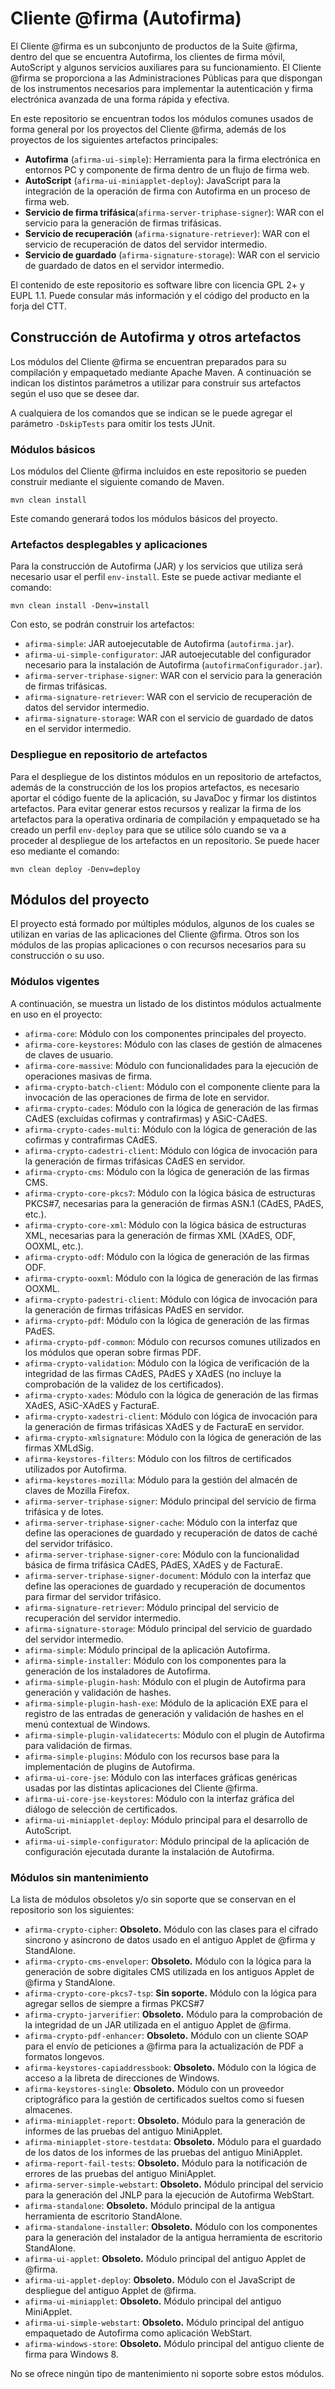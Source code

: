# Cliente @firma (Autofirma)

El Cliente @firma es un subconjunto de productos de la Suite @firma, dentro del que se encuentra Autofirma, los clientes de firma móvil, AutoScript y algunos servicios auxiliares para su funcionamiento. El Cliente @firma se proporciona a las Administraciones Públicas para que dispongan de los instrumentos necesarios para implementar la autenticación y firma electrónica avanzada de una forma rápida y efectiva.

En este repositorio se encuentran todos los módulos comunes usados de forma general por los proyectos del Cliente @firma, además de los proyectos de los siguientes artefactos principales:
* **Autofirma** (`afirma-ui-simple`): Herramienta para la firma electrónica en entornos PC y componente de firma dentro de un flujo de firma web.
* **AutoScript** (`afirma-ui-miniapplet-deploy`): JavaScript para la integración de la operación de firma con Autofirma en un proceso de firma web.
* **Servicio de firma trifásica**(`afirma-server-triphase-signer`): WAR con el servicio para la generación de firmas trifásicas.
* **Servicio de recuperación** (`afirma-signature-retriever`): WAR con el servicio de recuperación de datos del servidor intermedio.
* **Servicio de guardado** (`afirma-signature-storage`): WAR con el servicio de guardado de datos en el servidor intermedio.

El contenido de este repositorio es software libre con licencia GPL 2+ y EUPL 1.1. Puede consular más información y el código del producto en la forja del CTT.

## Construcción de Autofirma y otros artefactos

Los módulos del Cliente @firma se encuentran preparados para su compilación y empaquetado mediante Apache Maven. A continuación se indican los distintos parámetros a utilizar para construir sus artefactos según el uso que se desee dar.

A cualquiera de los comandos que se indican se le puede agregar el parámetro `-DskipTests` para omitir los tests JUnit.

### Módulos básicos

Los módulos del Cliente @firma incluidos en este repositorio se pueden construir mediante el siguiente comando de Maven.

`mvn clean install`

Este comando generará todos los módulos básicos del proyecto.

### Artefactos desplegables y aplicaciones

Para la construcción de Autofirma (JAR) y los servicios que utiliza será necesario usar el perfil `env-install`. Este se puede activar mediante el comando:

`mvn clean install -Denv=install`

Con esto, se podrán construir los artefactos:

* `afirma-simple`: JAR autoejecutable de Autofirma (`autofirma.jar`).
* `afirma-ui-simple-configurator`: JAR autoejecutable del configurador necesario para la instalación de Autofirma (`autofirmaConfigurador.jar`).
* `afirma-server-triphase-signer`: WAR con el servicio para la generación de firmas trifásicas.
* `afirma-signature-retriever`: WAR con el servicio de recuperación de datos del servidor intermedio.
* `afirma-signature-storage`: WAR con el servicio de guardado de datos en el servidor intermedio.

### Despliegue en repositorio de artefactos

Para el despliegue de los distintos módulos en un repositorio de artefactos, además de la construcción de los los propios artefactos, es necesario aportar el código fuente de la aplicación, su JavaDoc y firmar los distintos artefactos. Para evitar generar estos recursos y realizar la firma de los artefactos para la operativa ordinaria de compilación y empaquetado se ha creado un perfil `env-deploy` para que se utilice sólo cuando se va a proceder al despliegue de los artefactos en un repositorio. Se puede hacer eso mediante el comando:

`mvn clean deploy -Denv=deploy`

## Módulos del proyecto

El proyecto está formado por múltiples módulos, algunos de los cuales se utilizan en varias de las aplicaciones del Cliente @firma. Otros son los módulos de las propias aplicaciones o con recursos necesarios para su construcción o su uso.

### Módulos vigentes

A continuación, se muestra un listado de los distintos módulos actualmente en uso en el proyecto:

* `afirma-core`: Módulo con los componentes principales del proyecto.
* `afirma-core-keystores`: Módulo con las clases de gestión de almacenes de claves de usuario.
* `afirma-core-massive`: Módulo con funcionalidades para la ejecución de operaciones masivas de firma.
* `afirma-crypto-batch-client`: Módulo con el componente cliente para la invocación de las operaciones de firma de lote en servidor.
* `afirma-crypto-cades`: Módulo con la lógica de generación de las firmas CAdES (excluidas cofirmas y contrafirmas) y ASiC-CAdES.
* `afirma-crypto-cades-multi`: Módulo con la lógica de generación de las cofirmas y contrafirmas CAdES.
* `afirma-crypto-cadestri-client`: Módulo con lógica de invocación para la generación de firmas trifásicas CAdES en servidor.
* `afirma-crypto-cms`: Módulo con la lógica de generación de las firmas CMS.
* `afirma-crypto-core-pkcs7`: Módulo con la lógica básica de estructuras PKCS#7, necesarias para la generación de firmas ASN.1 (CAdES, PAdES, etc.).
* `afirma-crypto-core-xml`: Módulo con la lógica básica de estructuras XML, necesarias para la generación de firmas XML (XAdES, ODF, OOXML, etc.).
* `afirma-crypto-odf`: Módulo con la lógica de generación de las firmas ODF.
* `afirma-crypto-ooxml`: Módulo con la lógica de generación de las firmas OOXML.
* `afirma-crypto-padestri-client`: Módulo con lógica de invocación para la generación de firmas trifásicas PAdES en servidor.
* `afirma-crypto-pdf`: Módulo con la lógica de generación de las firmas PAdES.
* `afirma-crypto-pdf-common`: Módulo con recursos comunes utilizados en los módulos que operan sobre firmas PDF.
* `afirma-crypto-validation`: Módulo con la lógica de verificación de la integridad de las firmas CAdES, PAdES y XAdES (no incluye la comprobación de la validez de los certificados).
* `afirma-crypto-xades`: Módulo con la lógica de generación de las firmas XAdES, ASiC-XAdES y FacturaE.
* `afirma-crypto-xadestri-client`: Módulo con lógica de invocación para la generación de firmas trifásicas XAdES y de FacturaE en servidor.
* `afirma-crypto-xmlsignature`: Módulo con la lógica de generación de las firmas XMLdSig.
* `afirma-keystores-filters`: Módulo con los filtros de certificados utilizados por Autofirma.
* `afirma-keystores-mozilla`: Módulo para la gestión del almacén de claves de Mozilla Firefox.
* `afirma-server-triphase-signer`: Módulo principal del servicio de firma trifásica y de lotes.
* `afirma-server-triphase-signer-cache`: Módulo con la interfaz que define las operaciones de guardado y recuperación de datos de caché del servidor trifásico.
* `afirma-server-triphase-signer-core`: Módulo con la funcionalidad básica de firma trifásica CAdES, PAdES, XAdES y de FacturaE.
* `afirma-server-triphase-signer-document`: Módulo con la interfaz que define las operaciones de guardado y recuperación de documentos para firmar del servidor trifásico.
* `afirma-signature-retriever`: Módulo principal del servicio de recuperación del servidor intermedio.
* `afirma-signature-storage`: Módulo principal del servicio de guardado del servidor intermedio.
* `afirma-simple`: Módulo principal de la aplicación Autofirma.
* `afirma-simple-installer`: Módulo con los componentes para la generación de los instaladores de Autofirma.
* `afirma-simple-plugin-hash`: Módulo con el plugin de Autofirma para generación y validación de hashes.
* `afirma-simple-plugin-hash-exe`: Módulo de la aplicación EXE para el registro de las entradas de generación y validación de hashes en el menú contextual de Windows.
* `afirma-simple-plugin-validatecerts`: Módulo con el plugin de Autofirma para validación de firmas.
* `afirma-simple-plugins`: Módulo con los recursos base para la implementación de plugins de Autofirma.
* `afirma-ui-core-jse`: Módulo con las interfaces gráficas genéricas usadas por las distintas aplicaciones del Cliente @firma.
* `afirma-ui-core-jse-keystores`: Módulo con la interfaz gráfica del diálogo de selección de certificados.
* `afirma-ui-miniapplet-deploy`: Módulo principal para el desarrollo de AutoScript.
* `afirma-ui-simple-configurator`: Módulo principal de la aplicación de configuración ejecutada durante la instalación de Autofirma.

### Módulos sin mantenimiento

La lista de módulos obsoletos y/o sin soporte que se conservan en el repositorio son los siguientes:

* `afirma-crypto-cipher`: __Obsoleto.__ Módulo con las clases para el cifrado sincrono y asíncrono de datos usado en el antiguo Applet de @firma y StandAlone.
* `afirma-crypto-cms-enveloper`: __Obsoleto.__ Módulo con la lógica para la generación de sobre digitales CMS utilizada en los antiguos Applet de @firma y StandAlone.
* `afirma-crypto-core-pkcs7-tsp`: __Sin soporte.__ Módulo con la lógica para agregar sellos de siempre a firmas PKCS#7 
* `afirma-crypto-jarverifier`: __Obsoleto.__ Módulo para la comprobación de la integridad de un JAR utilizada en el antiguo Applet de @firma.
* `afirma-crypto-pdf-enhancer`: __Obsoleto.__ Módulo con un cliente SOAP para el envío de peticiones a @firma para la actualización de PDF a formatos longevos.
* `afirma-keystores-capiaddressbook`: __Obsoleto.__ Módulo con la lógica de acceso a la libreta de direcciones de Windows.
* `afirma-keystores-single`: __Obsoleto.__ Módulo con un proveedor criptográfico para la gestión de certificados sueltos como si fuesen almacenes.
* `afirma-miniapplet-report`: __Obsoleto.__ Módulo para la generación de informes de las pruebas del antiguo MiniApplet.
* `afirma-miniapplet-store-testdata`: __Obsoleto.__ Módulo para el guardado de los datos de los informes de las pruebas del antiguo MiniApplet.
* `afirma-report-fail-tests`: __Obsoleto.__ Módulo para la notificación de errores de las pruebas del antiguo MiniApplet.
* `afirma-server-simple-webstart`: __Obsoleto.__ Módulo principal del servicio para la generación del JNLP para la ejecución de Autofirma WebStart.
* `afirma-standalone`: __Obsoleto.__ Módulo principal de la antigua herramienta de escritorio StandAlone.
* `afirma-standalone-installer`: __Obsoleto.__ Módulo con los componentes para la generación del instalador de la antigua herramienta de escritorio StandAlone.
* `afirma-ui-applet`: __Obsoleto.__ Módulo principal del antiguo Applet de @firma.
* `afirma-ui-applet-deploy`: __Obsoleto.__ Módulo con el JavaScript de despliegue del antiguo Applet de @firma.
* `afirma-ui-miniapplet`: __Obsoleto.__ Módulo principal del antiguo MiniApplet.
* `afirma-ui-simple-webstart`: __Obsoleto.__ Módulo principal del antiguo empaquetado de Autofirma como aplicación WebStart.
* `afirma-windows-store`: __Obsoleto.__ Módulo principal del antiguo cliente de firma para Windows 8.

No se ofrece ningún tipo de mantenimiento ni soporte sobre estos módulos.
